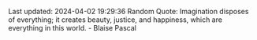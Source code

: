 Last updated: 2024-04-02 19:29:36
Random Quote: Imagination disposes of everything; it creates beauty, justice, and happiness, which are everything in this world. - Blaise Pascal